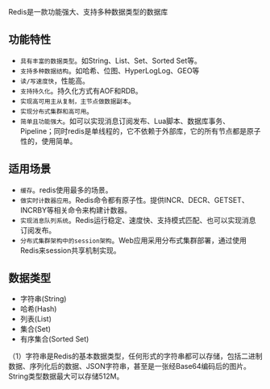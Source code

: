 Redis是一款功能强大、支持多种数据类型的数据库

## 功能特性

- `具有丰富的数据类型`。如String、List、Set、Sorted Set等。
- `支持多种数据结构`。如哈希、位图、HyperLogLog、GEO等
- `读/写速度快`，性能高。
- `支持持久化`。持久化方式有AOF和RDB。
- `实现高可用主从复制，主节点做数据副本`。
- `实现分布式集群和高可用`。
- `简单且功能强大`。如可以实现消息订阅发布、Lua脚本、数据库事务、Pipeline；同时redis是单线程的，它不依赖于外部库，它的所有节点都是原子性的，使用简单。



## 适用场景

- `缓存`。redis使用最多的场景。
- `做实时计数器应用`。Redis命令都有原子性。提供INCR、DECR、GETSET、INCRBY等相关命令来构建计数器。
- `实现消息队列系统`。Redis运行稳定、速度快、支持模式匹配、也可以实现消息订阅发布。
- `分布式集群架构中的session架构`。Web应用采用分布式集群部署，通过使用Redis来session共享机制实现。



## 数据类型

- 字符串(String)
- 哈希(Hash)
- 列表(List)
- 集合(Set)
- 有序集合(Sorted Set)

（1）字符串是Redis的基本数据类型，任何形式的字符串都可以存储，包括二进制数据、序列化后的数据、JSON字符串，甚至是一张经Base64编码后的图片。String类型数据最大可以存储512M。



